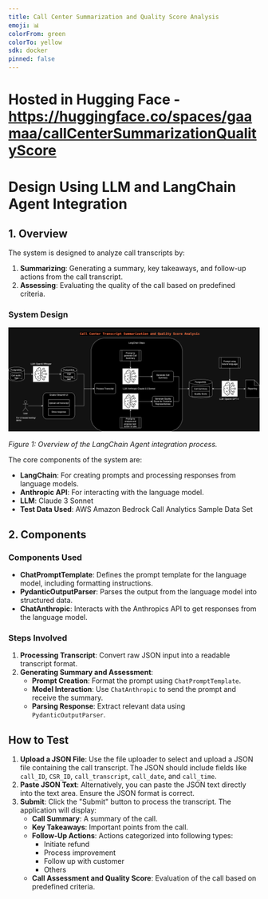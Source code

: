 ```yaml
---
title: Call Center Summarization and Quality Score Analysis
emoji: 📊
colorFrom: green
colorTo: yellow
sdk: docker
pinned: false
---
```

# Hosted in Hugging Face - https://huggingface.co/spaces/gaamaa/callCenterSummarizationQualityScore
# Design Using LLM and LangChain Agent Integration

## 1. Overview

The system is designed to analyze call transcripts by:

1. **Summarizing**: Generating a summary, key takeaways, and follow-up actions from the call transcript.
2. **Assessing**: Evaluating the quality of the call based on predefined criteria.

### System Design

![Design Flow Diagram](CallCenterTranscriptDesign.png)

_Figure 1: Overview of the LangChain Agent integration process._

The core components of the system are:

- **LangChain**: For creating prompts and processing responses from language models.
- **Anthropic API**: For interacting with the language model.
- **LLM**: Claude 3 Sonnet
- **Test Data Used**: AWS Amazon Bedrock Call Analytics Sample Data Set</li>

## 2. Components

### Components Used

- **ChatPromptTemplate**: Defines the prompt template for the language model, including formatting instructions.
- **PydanticOutputParser**: Parses the output from the language model into structured data.
- **ChatAnthropic**: Interacts with the Anthropics API to get responses from the language model.

### Steps Involved

1. **Processing Transcript**: Convert raw JSON input into a readable transcript format.
2. **Generating Summary and Assessment**:
    - **Prompt Creation**: Format the prompt using `ChatPromptTemplate`.
    - **Model Interaction**: Use `ChatAnthropic` to send the prompt and receive the summary.
    - **Parsing Response**: Extract relevant data using `PydanticOutputParser`.

## How to Test

1. **Upload a JSON File**: Use the file uploader to select and upload a JSON file containing the call transcript. The JSON should include fields like `call_ID`, `CSR_ID`, `call_transcript`, `call_date`, and `call_time`.
2. **Paste JSON Text**: Alternatively, you can paste the JSON text directly into the text area. Ensure the JSON format is correct.
3. **Submit**: Click the "Submit" button to process the transcript. The application will display:
    - **Call Summary**: A summary of the call.
    - **Key Takeaways**: Important points from the call.
    - **Follow-Up Actions**: Actions categorized into following types:
        - Initiate refund
        - Process improvement
        - Follow up with customer
        - Others
    - **Call Assessment and Quality Score**: Evaluation of the call based on predefined criteria.

